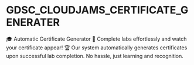 # GDSC_CLOUDJAMS_CERTIFICATE_GENERATER
🎓 Automatic Certificate Generator 🚀  Complete labs effortlessly and watch your certificate appear! 🏆 Our system automatically generates certificates upon successful lab completion. No hassle, just learning and recognition.  
